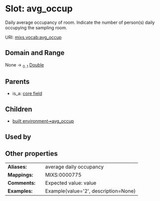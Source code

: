 
# Slot: avg_occup


Daily average occupancy of room. Indicate the number of person(s) daily occupying the sampling room.

URI: [mixs.vocab:avg_occup](https://w3id.org/mixs/vocab/avg_occup)


## Domain and Range

None &#8594;  <sub>0..1</sub> [Double](types/Double.md)

## Parents

 *  is_a: [core field](core_field.md)

## Children

 *  [built environment➞avg_occup](built_environment_avg_occup.md)

## Used by


## Other properties

|  |  |  |
| --- | --- | --- |
| **Aliases:** | | average daily occupancy |
| **Mappings:** | | MIXS:0000775 |
| **Comments:** | | Expected value: value |
| **Examples:** | | Example(value='2', description=None) |

